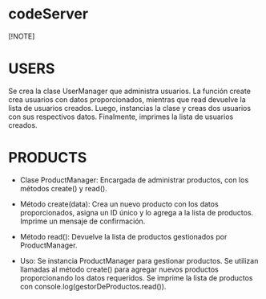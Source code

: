 # codeServer

[!NOTE]

# USERS

Se crea la clase UserManager que administra usuarios. La función create crea usuarios con datos proporcionados, mientras que read devuelve la lista de usuarios creados. Luego, instancias la clase y creas dos usuarios con sus respectivos datos. Finalmente, imprimes la lista de usuarios creados.

# PRODUCTS

- Clase ProductManager: Encargada de administrar productos, con los métodos create() y read().

- Método create(data): Crea un nuevo producto con los datos proporcionados, asigna un ID único y lo agrega a la lista de productos. Imprime un mensaje de confirmación.

- Método read(): Devuelve la lista de productos gestionados por ProductManager.

- Uso: Se instancia ProductManager para gestionar productos. Se utilizan llamadas al método create() para agregar nuevos productos proporcionando los datos requeridos. Se imprime la lista de productos con console.log(gestorDeProductos.read()).
